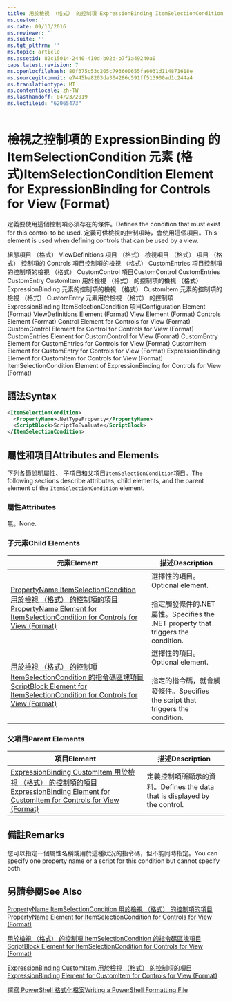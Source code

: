 ```yaml
---
title: 用於檢視 （格式） 的控制項 ExpressionBinding ItemSelectionCondition 項目 |Microsoft Docs
ms.custom: ''
ms.date: 09/13/2016
ms.reviewer: ''
ms.suite: ''
ms.tgt_pltfrm: ''
ms.topic: article
ms.assetid: 82c15014-2440-410d-b02d-b7f1a49240a0
caps.latest.revision: 7
ms.openlocfilehash: 80f375c53c205c793600655fa6031d114871618e
ms.sourcegitcommit: e7445ba8203da304286c591ff513900ad1c244a4
ms.translationtype: MT
ms.contentlocale: zh-TW
ms.lasthandoff: 04/23/2019
ms.locfileid: "62065473"
---
```

# <a name="itemselectioncondition-element-for-expressionbinding-for-controls-for-view-format"></a><span data-ttu-id="fc63e-102">檢視之控制項的 ExpressionBinding 的 ItemSelectionCondition 元素 (格式)</span><span class="sxs-lookup"><span data-stu-id="fc63e-102">ItemSelectionCondition Element for ExpressionBinding for Controls for View (Format)</span></span>

<span data-ttu-id="fc63e-103">定義要使用這個控制項必須存在的條件。</span><span class="sxs-lookup"><span data-stu-id="fc63e-103">Defines the condition that must exist for this control to be used.</span></span> <span data-ttu-id="fc63e-104">定義可供檢視的控制項時，會使用這個項目。</span><span class="sxs-lookup"><span data-stu-id="fc63e-104">This element is used when defining controls that can be used by a view.</span></span>

<span data-ttu-id="fc63e-105">組態項目 （格式） ViewDefinitions 項目 （格式） 檢視項目 （格式） 項目 （格式） 控制項的 Controls 項目控制項的檢視 （格式） CustomEntries 項目控制項的控制項的檢視 （格式） CustomControl 項目CustomControl CustomEntries CustomEntry CustomItem 用於檢視 （格式） 的控制項的檢視 （格式） ExpressionBinding 元素的控制項的檢視 （格式） CustomItem 元素的控制項的檢視 （格式） CustomEntry 元素用於檢視 （格式） 的控制項 ExpressionBinding ItemSelectionCondition 項目</span><span class="sxs-lookup"><span data-stu-id="fc63e-105">Configuration Element (Format) ViewDefinitions Element (Format) View Element (Format) Controls Element (Format) Control Element for Controls for View (Format) CustomControl Element for Control for Controls for View (Format) CustomEntries Element for CustomControl for View (Format) CustomEntry Element for CustomEntries for Controls for View (Format) CustomItem Element for CustomEntry for Controls for View (Format) ExpressionBinding Element for CustomItem for Controls for View (Format) ItemSelectionCondition Element of ExpressionBinding for Controls for View (Format)</span></span>

## <a name="syntax"></a><span data-ttu-id="fc63e-106">語法</span><span class="sxs-lookup"><span data-stu-id="fc63e-106">Syntax</span></span>

```xml
<ItemSelectionCondition>
  <PropertyName>.NetTypeProperty</PropertyName>
  <ScriptBlock>ScriptToEvaluate</ScriptBlock>
</ItemSelectionCondition>
```

## <a name="attributes-and-elements"></a><span data-ttu-id="fc63e-107">屬性和項目</span><span class="sxs-lookup"><span data-stu-id="fc63e-107">Attributes and Elements</span></span>

<span data-ttu-id="fc63e-108">下列各節說明屬性、 子項目和父項目`ItemSelectionCondition`項目。</span><span class="sxs-lookup"><span data-stu-id="fc63e-108">The following sections describe attributes, child elements, and the parent element of the `ItemSelectionCondition` element.</span></span>

### <a name="attributes"></a><span data-ttu-id="fc63e-109">屬性</span><span class="sxs-lookup"><span data-stu-id="fc63e-109">Attributes</span></span>

<span data-ttu-id="fc63e-110">無。</span><span class="sxs-lookup"><span data-stu-id="fc63e-110">None.</span></span>

### <a name="child-elements"></a><span data-ttu-id="fc63e-111">子元素</span><span class="sxs-lookup"><span data-stu-id="fc63e-111">Child Elements</span></span>

|<span data-ttu-id="fc63e-112">元素</span><span class="sxs-lookup"><span data-stu-id="fc63e-112">Element</span></span>|<span data-ttu-id="fc63e-113">描述</span><span class="sxs-lookup"><span data-stu-id="fc63e-113">Description</span></span>|
|-------------|-----------------|
|[<span data-ttu-id="fc63e-114">PropertyName ItemSelectionCondition 用於檢視 （格式） 的控制項的項目</span><span class="sxs-lookup"><span data-stu-id="fc63e-114">PropertyName Element for ItemSelectionCondition for Controls for View (Format)</span></span>](./propertyname-element-for-itemselectioncondition-for-controls-for-view-format.md)|<span data-ttu-id="fc63e-115">選擇性的項目。</span><span class="sxs-lookup"><span data-stu-id="fc63e-115">Optional element.</span></span><br /><br /> <span data-ttu-id="fc63e-116">指定觸發條件的.NET 屬性。</span><span class="sxs-lookup"><span data-stu-id="fc63e-116">Specifies the .NET property that triggers the condition.</span></span>|
|[<span data-ttu-id="fc63e-117">用於檢視 （格式） 的控制項 ItemSelectionCondition 的指令碼區塊項目</span><span class="sxs-lookup"><span data-stu-id="fc63e-117">ScriptBlock Element for ItemSelectionCondition for Controls for View (Format)</span></span>](./scriptblock-element-for-itemselectioncondition-for-controls-for-view-format.md)|<span data-ttu-id="fc63e-118">選擇性的項目。</span><span class="sxs-lookup"><span data-stu-id="fc63e-118">Optional element.</span></span><br /><br /> <span data-ttu-id="fc63e-119">指定的指令碼，就會觸發條件。</span><span class="sxs-lookup"><span data-stu-id="fc63e-119">Specifies the script that triggers the condition.</span></span>|

### <a name="parent-elements"></a><span data-ttu-id="fc63e-120">父項目</span><span class="sxs-lookup"><span data-stu-id="fc63e-120">Parent Elements</span></span>

|<span data-ttu-id="fc63e-121">項目</span><span class="sxs-lookup"><span data-stu-id="fc63e-121">Element</span></span>|<span data-ttu-id="fc63e-122">描述</span><span class="sxs-lookup"><span data-stu-id="fc63e-122">Description</span></span>|
|-------------|-----------------|
|[<span data-ttu-id="fc63e-123">ExpressionBinding CustomItem 用於檢視 （格式） 的控制項的項目</span><span class="sxs-lookup"><span data-stu-id="fc63e-123">ExpressionBinding Element for CustomItem for Controls for View (Format)</span></span>](./expressionbinding-element-for-customitem-for-controls-for-view-format.md)|<span data-ttu-id="fc63e-124">定義控制項所顯示的資料。</span><span class="sxs-lookup"><span data-stu-id="fc63e-124">Defines the data that is displayed by the control.</span></span>|

## <a name="remarks"></a><span data-ttu-id="fc63e-125">備註</span><span class="sxs-lookup"><span data-stu-id="fc63e-125">Remarks</span></span>

<span data-ttu-id="fc63e-126">您可以指定一個屬性名稱或用於這種狀況的指令碼，但不能同時指定。</span><span class="sxs-lookup"><span data-stu-id="fc63e-126">You can specify one property name or a script for this condition but cannot specify both.</span></span>

## <a name="see-also"></a><span data-ttu-id="fc63e-127">另請參閱</span><span class="sxs-lookup"><span data-stu-id="fc63e-127">See Also</span></span>

[<span data-ttu-id="fc63e-128">PropertyName ItemSelectionCondition 用於檢視 （格式） 的控制項的項目</span><span class="sxs-lookup"><span data-stu-id="fc63e-128">PropertyName Element for ItemSelectionCondition for Controls for View (Format)</span></span>](./propertyname-element-for-itemselectioncondition-for-controls-for-view-format.md)

[<span data-ttu-id="fc63e-129">用於檢視 （格式） 的控制項 ItemSelectionCondition 的指令碼區塊項目</span><span class="sxs-lookup"><span data-stu-id="fc63e-129">ScriptBlock Element for ItemSelectionCondition for Controls for View (Format)</span></span>](./scriptblock-element-for-itemselectioncondition-for-controls-for-view-format.md)

[<span data-ttu-id="fc63e-130">ExpressionBinding CustomItem 用於檢視 （格式） 的控制項的項目</span><span class="sxs-lookup"><span data-stu-id="fc63e-130">ExpressionBinding Element for CustomItem for Controls for View (Format)</span></span>](./expressionbinding-element-for-customitem-for-controls-for-view-format.md)

[<span data-ttu-id="fc63e-131">撰寫 PowerShell 格式化檔案</span><span class="sxs-lookup"><span data-stu-id="fc63e-131">Writing a PowerShell Formatting File</span></span>](./writing-a-powershell-formatting-file.md)
